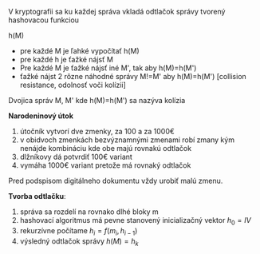 V kryptografii sa ku každej správa vkladá odtlačok správy tvorený hashovacou funkciou

h(M)
- pre každé M je ľahké vypočítať h(M)
- pre každé h je ťažké nájsť M
- Pre každé M je ťažké nájsť iné M', tak aby h(M)=h(M')
- ťažké nájst 2 rôzne náhodné správy M!=M' aby h(M)=h(M') \[collision resistance, odolnosť voči kolízii\]

Dvojica správ M, M' kde h(M)=h(M') sa nazýva kolízia

**Narodeninový útok**
1. útočník vytvorí dve zmenky, za 100 a za 1000€
2. v obidvoch zmenkách bezvýznamnými zmenami robí zmany kým nenájde kombináciu kde obe majú rovnakú odtlačok
3. dlžníkovy dá potvrdiť 100€ variant
4. vymáha 1000€ variant pretože má rovnaký odtlačok

Pred podspisom digitálneho dokumentu vždy urobiť malú zmenu.

**Tvorba odtlačku**:
1. správa sa rozdelí na rovnako dlhé bloky m
2. hashovací algoritmus má pevne stanovený inicializačný vektor $h_0=IV$
3. rekurzívne počítame $h_i=f(m_i,h_{i-1})$
4. výsledný odtlačok správy $h(M) = h_k$